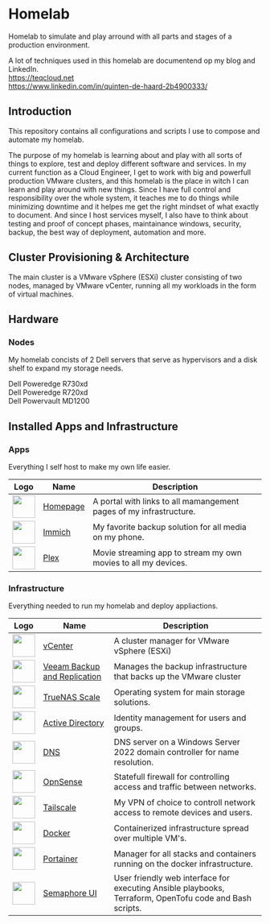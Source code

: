 # Homelab

Homelab to simulate and play arround with all parts and stages of a production environment.

A lot of techniques used in this homelab are documentend op my blog and LinkedIn.  
https://teqcloud.net  
https://www.linkedin.com/in/quinten-de-haard-2b4900333/

## Introduction

This repository contains all configurations and scripts I use to compose and automate my homelab.

The purpose of my homelab is learning about and play with all sorts of things to explore, test and deploy different software and services. In my current function as a Cloud Engineer, I get to work with big and powerfull production VMware clusters, and this homelab is the place in witch I can learn and play around with new things. Since I have full control and responsibility over the whole system, it teaches me to do things while minimizing downtime and it helpes me get the right mindset of what exactly to document. And since I host services myself, I also have to think about testing and proof of concept phases, maintainance windows, security, backup, the best way of deployment, automation and more.

## Cluster Provisioning & Architecture
The main cluster is a VMware vSphere (ESXi) cluster consisting of two nodes, managed by VMware vCenter, running all my workloads in the form of virtual machines.


## Hardware

### Nodes

My homelab concists of 2 Dell servers that serve as hypervisors and a disk shelf to expand my storage needs.

Dell Poweredge R730xd  
Dell Poweredge R720xd  
Dell Powervault MD1200

## Installed Apps and Infrastructure

### Apps

Everything I self host to make my own life easier.

| Logo | Name | Description |
| --- | --- | --- |
| <img width="45" src="https://external-content.duckduckgo.com/iu/?u=https%3A%2F%2Fuser-images.githubusercontent.com%2F88257202%2F194461324-cd562d2d-2a96-4fbc-8e93-80085c514f0d.png&f=1&nofb=1&ipt=32ab2bca591ee8c1d59784094379e74fc21a48c8a4971905e665851411a89ff9"> | [Homepage](https://gethomepage.dev/) | A portal with links to all mamangement pages of my infrastructure. |
| <img width="45" src="https://external-content.duckduckgo.com/iu/?u=https%3A%2F%2Fimmich.app%2Fimg%2Fimmich-logo-inline-light.png&f=1&nofb=1&ipt=18c8276b9b90e035189075e8325274c99ea7852ef2744e3ea37767fc88c99c20"> | [Immich](https://immich.app/) | My favorite backup solution for all media on my phone. |
| <img width="45" src="https://external-content.duckduckgo.com/iu/?u=https%3A%2F%2Fwww.journaldugeek.com%2Fcontent%2Fuploads%2F2022%2F08%2Fplex-logo.jpg&f=1&nofb=1&ipt=98ddb987554b11886448890bdadecbd70cb32619e5efa8ec31df36017baace4e"> | [Plex](https://www.plex.tv/) | Movie streaming app to stream my own movies to all my devices. |

### Infrastructure

Everything needed to run my homelab and deploy appliactions.

| Logo | Name | Description |
| --- | --- | --- |
| <img width="45" src="https://www.stevenbright.com/2023/02/managing-esxi-local-user-accounts-from-vcenter-server/images/cover.png"> | [vCenter](https://www.vmware.com/products/cloud-infrastructure/vcenter) | A cluster manager for VMware vSphere (ESXi) |
| <img width="45" src="https://external-content.duckduckgo.com/iu/?u=https%3A%2F%2Fassets.stickpng.com%2Fimages%2F629a3d113e59ee069da94c78.png&f=1&nofb=1&ipt=3aaadaa4edd8ae5450dda44d9486e5340c3fb7238d4eb97629fd2984f71515d4&ipo=images"> | [Veeam Backup and Replication](https://www.veeam.com/products/veeam-data-platform/backup-recovery.html?ad=packaging-foundation-backup-recovery) | Manages the backup infrastructure that backs up the VMware cluster |
| <img width="45" src="https://external-content.duckduckgo.com/iu/?u=https%3A%2F%2Fwww.ixsystems.com%2Fwp-content%2Fuploads%2F2021%2F02%2Ftruenas_scale-logo-full-color-rgb.png&f=1&nofb=1&ipt=9de4481f0ef626ee7fd21716e24d34b9e77a7225b7d7bfb9120c9fcfec61b235"> | [TrueNAS Scale](https://www.truenas.com/) | Operating system for main storage solutions. |
| <img width="45" src="https://external-content.duckduckgo.com/iu/?u=https%3A%2F%2Fivorontita.com%2Fwp-content%2Fuploads%2F2020%2F06%2Fkisspng-active-directory-federation-services-microsoft-off-5b1e5b080fff82.7771912715287160400655.png&f=1&nofb=1&ipt=b48c88bbff0d36793e70b8097154fe3089889d5916bb6acda662be7a4768b8cb"> | [Active Directory](https://www.microsoft.com/) | Identity management for users and groups. |
| <img width="45" src="https://external-content.duckduckgo.com/iu/?u=https%3A%2F%2Fwww.returngis.net%2Fwp-content%2Fuploads%2F2018%2F07%2FAzure-DNS-logo.png&f=1&nofb=1&ipt=0c17fddc9717293b81fd59e8a35e4ebc4620db4ecd67039883dab7f8de69ac08"> | [DNS](https://www.microsoft.com/) | DNS server on a Windows Server 2022 domain controller for name resolution. |
| <img width="45" src="https://external-content.duckduckgo.com/iu/?u=https%3A%2F%2Fwww.pngkey.com%2Fpng%2Ffull%2F325-3250930_opnsenselogo-opnsense-logo.png&f=1&nofb=1&ipt=72aecf0d674bd7f75047edff196aaee75ccf38dc23c5b7866f74cd11184285e9"> | [OpnSense](https://opnsense.org/) | Statefull firewall for controlling access and traffic between networks. |
| <img width="45" src="https://external-content.duckduckgo.com/iu/?u=https%3A%2F%2Ftailscale.gallerycdn.vsassets.io%2Fextensions%2Ftailscale%2Fvscode-tailscale%2F0.4.4%2F1688077014639%2FMicrosoft.VisualStudio.Services.Icons.Default&f=1&nofb=1&ipt=e42260e52b82c6557796543b5ad828c4e9d98eb937d53ff1073dd18548d7d36c"> | [Tailscale](https://tailscale.com/) | My VPN of choice to controll network access to remote devices and users. |
| <img width="45" src="https://external-content.duckduckgo.com/iu/?u=https%3A%2F%2Flogos-world.net%2Fwp-content%2Fuploads%2F2021%2F02%2FDocker-Symbol.png&f=1&nofb=1&ipt=ff94a5d7aef91dc3c6e215d41e674974b66ce79862f7ae57c0bc682bbff89812"> | [Docker](https://www.docker.com/) | Containerized infrastructure spread over multiple VM's. |
| <img width="45" src="https://external-content.duckduckgo.com/iu/?u=https%3A%2F%2Fcdn.thenewstack.io%2Fmedia%2F2023%2F03%2Fd417d139-portainer-logo-black-stacked%403x-1-300x201.png&f=1&nofb=1&ipt=1a2bb61aee9af5cd04c26d833c33c66690f6ed6532a676323109d630d96ef0e7"> | [Portainer](https://www.portainer.io/) | Manager for all stacks and containers running on the docker infrastructure. |
| <img width="45" src="https://dashboard.snapcraft.io/site_media/appmedia/2020/11/Screenshot_2020-11-21_at_02.05.22.png"> | [Semaphore UI](https://semaphoreui.com/) | User friendly web interface for executing Ansible playbooks, Terraform, OpenTofu code and Bash scripts. |
